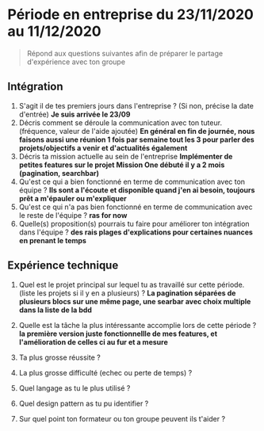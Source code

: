 # Période en entreprise du 23/11/2020 au 11/12/2020

> Répond aux questions suivantes afin de préparer le partage d'expérience avec ton groupe

## Intégration

1. S'agit il de tes premiers jours dans l'entreprise ? (Si non, précise la date d'entrée)
  **Je suis arrivée le 23/09**
2. Décris comment se déroule la communication avec ton tuteur. (fréquence, valeur de l'aide ajoutée)
  **En général en fin de journée, nous faisons aussi une réunion 1 fois par semaine tout les 3 pour parler des projets/objectifs a venir et d'actualités également**
3. Décris ta mission actuelle au sein de l'entreprise
  **Implémenter de petites features sur le projet Mission One débuté il y a 2 mois (pagination, searchbar)**
4. Qu'est ce qui a bien fonctionné en terme de communication avec ton équipe ?
  **Ils sont a l'écoute et disponible quand j'en ai besoin, toujours prêt a m'épauler ou m'expliquer**
5. Qu'est ce qui n'a pas bien fonctionné en terme de communication avec le reste de l'équipe ?
  **ras for now**
6. Quelle(s) proposition(s) pourrais tu faire pour améliorer ton intégration dans l'équipe ?
  **des rais plages d'explications pour certaines nuances en prenant le temps**
   
## Expérience technique

1. Quel est le projet principal sur lequel tu as travaillé sur cette période. (liste les projets si il y en a plusieurs) ?
  **La pagination séparées de plusieurs blocs sur une même page, une searbar avec choix multiple dans la liste de la bdd**
   
3. Quelle est la tâche la plus intéressante accomplie lors de cette période ?
  **la première version juste fonctionnellle de mes features, et l'amélioration de celles ci au fur et a mesure**
5. Ta plus grosse réussite ?

6. La plus grosse difficulté (echec ou perte de temps) ?

7. Quel langage as tu le plus utilisé ?

8. Quel design pattern as tu pu identifier ?

9. Sur quel point ton formateur ou ton groupe peuvent ils t'aider ?
